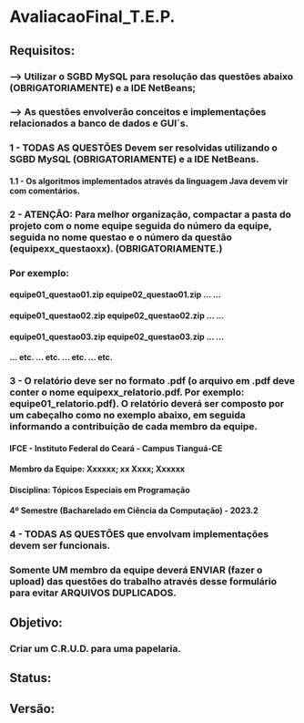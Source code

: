 # AvaliacaoFinal_T.E.P.
## Requisitos:
### --> Utilizar o SGBD MySQL para resolução das questões abaixo (OBRIGATORIAMENTE) e a IDE NetBeans;
### --> As questões envolverão conceitos e implementações relacionados a banco de dados e GUI´s.

### 1 - TODAS AS QUESTÕES Devem ser resolvidas utilizando o SGBD MySQL (OBRIGATORIAMENTE) e a IDE NetBeans. 
####  1.1 - Os algoritmos implementados através da linguagem Java devem vir com comentários.

### 2 - ATENÇÃO: Para melhor organização, compactar a pasta do projeto com o nome equipe seguida do número da equipe, seguida no nome  questao e o número da questão (equipexx_questaoxx). (OBRIGATORIAMENTE.)
### Por exemplo: 

####  equipe01_questao01.zip           equipe02_questao01.zip                 ...                 ...
####  equipe01_questao02.zip           equipe02_questao02.zip                 ...                 ...
####  equipe01_questao03.zip           equipe02_questao03.zip                 ...                 ...
####  ... etc.                                                         ... etc.                                  ... etc.           ... etc.
 
### 3 - O relatório deve ser no formato .pdf (o arquivo em .pdf deve conter o nome equipexx_relatorio.pdf. Por exemplo: equipe01_relatorio.pdf). O relatório deverá ser composto por um cabeçalho como no exemplo abaixo, em seguida informando a contribuição de cada membro da equipe.  

####  IFCE - Instituto Federal do Ceará - Campus Tianguá-CE
####  Membro da Equipe: Xxxxxx;  xx Xxxx;  Xxxxxx
####  Disciplina: Tópicos Especiais em Programação
####  4º Semestre (Bacharelado em Ciência da Computação) - 2023.2

### 4 - TODAS AS QUESTÕES que envolvam implementações devem ser funcionais.
 
### Somente UM membro da equipe deverá ENVIAR (fazer o upload) das questões do trabalho através desse formulário para evitar ARQUIVOS DUPLICADOS.

## Objetivo:
###  Criar um C.R.U.D. para uma papelaria.

## Status:

## Versão:
